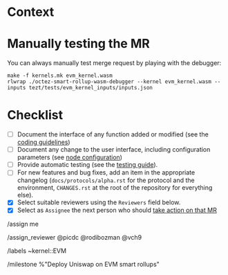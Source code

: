 <!-- EVM merge request template. -->

# Context

<!--
Describe the feature this MR introduces or the bug that it fixes.

Refer to corresponding issues if applicable (writing "Related: `<issue number>` or "Fixes: `<issue number>`" accordingly).

Specify related merge requests, specifically dependencies. -->

# Manually testing the MR

You can always manually test merge request by playing with the debugger:

```
make -f kernels.mk evm_kernel.wasm
rlwrap ./octez-smart-rollup-wasm-debugger --kernel evm_kernel.wasm --inputs tezt/tests/evm_kernel_inputs/inputs.json
```

<!--
Describe how reviewers and approvers can test this MR. -->

# Checklist

- [ ] Document the interface of any function added or modified (see the [coding guidelines](https://tezos.gitlab.io/developer/guidelines.html))
- [ ] Document any change to the user interface, including configuration parameters (see [node configuration](https://tezos.gitlab.io/user/node-configuration.html))
- [ ] Provide automatic testing (see the [testing guide](https://tezos.gitlab.io/developer/testing.html)).
- [ ] For new features and bug fixes, add an item in the appropriate changelog (`docs/protocols/alpha.rst` for the protocol and the environment, `CHANGES.rst` at the root of the repository for everything else).
- [X] Select suitable reviewers using the `Reviewers` field below.
- [X] Select as `Assignee` the next person who should [take action on that MR](https://tezos.gitlab.io/developer/contributing.html#merge-request-assignees-field)

/assign me

/assign_reviewer @picdc @rodibozman @vch9

/labels ~kernel::EVM

/milestone %"Deploy Uniswap on EVM smart rollups"

